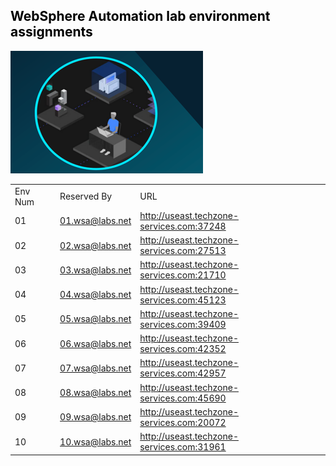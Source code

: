 
<h2 style="color:black">WebSphere Automation lab environment assignments</h2>


  ![](./images/techjam.png)

|              |                          |             |          
|-------------|---------------------------|-------------|
Env Num |	Reserved By  |	URL  |
01 | 01.wsa@labs.net |	http://useast.techzone-services.com:37248
02 | 02.wsa@labs.net |	http://useast.techzone-services.com:27513
03 | 03.wsa@labs.net |	http://useast.techzone-services.com:21710
04 | 04.wsa@labs.net |	http://useast.techzone-services.com:45123
05 | 05.wsa@labs.net |	http://useast.techzone-services.com:39409
06 | 06.wsa@labs.net |	http://useast.techzone-services.com:42352
07 | 07.wsa@labs.net |	http://useast.techzone-services.com:42957
08 | 08.wsa@labs.net |	http://useast.techzone-services.com:45690
09 | 09.wsa@labs.net |	http://useast.techzone-services.com:20072
10 | 10.wsa@labs.net |	http://useast.techzone-services.com:31961







<!--

|             |                            |             |               |
|-------------|---------------------------|-------------|----------------|
Env Num |	Reserved By |	Password  |	URL  |
17|	aqua@labs.net |	jtp7tfh5|https://cloud.skytap.com/vms/8c8d9b5c267ffb2d5852dc122e18043b/desktops
18|	black@labs.net| 8hskssss|https://cloud.skytap.com/vms/be332aa6c4c87f8021cdb23123f0d5e0/desktops
19|	coral@labs.net|	695dw37p|	https://cloud.skytap.com/vms/30c0bf152fb53878814000702b3d33ef/desktops
20|	dove@labs.net|	sk9jbcga|	https://cloud.skytap.com/vms/efc991d369e69471e24380a6d686c932/desktops
21|	|	yh7h3lt9|	https://cloud.skytap.com/vms/84365134f45d5e5d56f5c4f4e8225dd3/desktops
22|	|	lgsr1f2t|	https://cloud.skytap.com/vms/1ea22aa35b507257185cdbb9333573a4/desktops
23|	|	xt2ffa2o|	https://cloud.skytap.com/vms/41c658ace1a5402601c015104dc32688/desktops
24|	|	j2z03e1p|	https://cloud.skytap.com/vms/9161bed1999c72d6e1af6a04d6c88c3d/desktops
25|	|	zwaysztm|	https://cloud.skytap.com/vms/4d2bb41dade4f89787110542d4dcfd5f/desktops

  
-->